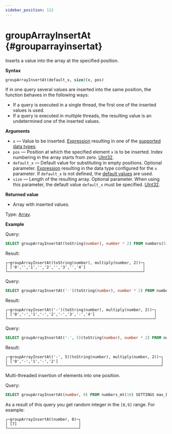 ```yaml
---
sidebar_position: 112
---
```


# groupArrayInsertAt {#grouparrayinsertat}

Inserts a value into the array at the specified position.

**Syntax**

``` sql
groupArrayInsertAt(default_x, size)(x, pos)
```

If in one query several values are inserted into the same position, the function behaves in the following ways:

-   If a query is executed in a single thread, the first one of the inserted values is used.
-   If a query is executed in multiple threads, the resulting value is an undetermined one of the inserted values.

**Arguments**

-   `x` — Value to be inserted. [Expression](../../../sql-reference/syntax.md#syntax-expressions) resulting in one of the [supported data types](../../../sql-reference/data-types/index.md).
-   `pos` — Position at which the specified element `x` is to be inserted. Index numbering in the array starts from zero. [UInt32](../../../sql-reference/data-types/int-uint.md#uint-ranges).
-   `default_x` — Default value for substituting in empty positions. Optional parameter. [Expression](../../../sql-reference/syntax.md#syntax-expressions) resulting in the data type configured for the `x` parameter. If `default_x` is not defined, the [default values](../../../sql-reference/statements/create/table.md#create-default-values) are used.
-   `size` — Length of the resulting array. Optional parameter. When using this parameter, the default value `default_x` must be specified. [UInt32](../../../sql-reference/data-types/int-uint.md#uint-ranges).

**Returned value**

-   Array with inserted values.

Type: [Array](../../../sql-reference/data-types/array.md#data-type-array).

**Example**

Query:

``` sql
SELECT groupArrayInsertAt(toString(number), number * 2) FROM numbers(5);
```

Result:

``` text
┌─groupArrayInsertAt(toString(number), multiply(number, 2))─┐
│ ['0','','1','','2','','3','','4']                         │
└───────────────────────────────────────────────────────────┘
```

Query:

``` sql
SELECT groupArrayInsertAt('-')(toString(number), number * 2) FROM numbers(5);
```

Result:

``` text
┌─groupArrayInsertAt('-')(toString(number), multiply(number, 2))─┐
│ ['0','-','1','-','2','-','3','-','4']                          │
└────────────────────────────────────────────────────────────────┘
```

Query:

``` sql
SELECT groupArrayInsertAt('-', 5)(toString(number), number * 2) FROM numbers(5);
```

Result:

``` text
┌─groupArrayInsertAt('-', 5)(toString(number), multiply(number, 2))─┐
│ ['0','-','1','-','2']                                             │
└───────────────────────────────────────────────────────────────────┘
```

Multi-threaded insertion of elements into one position.

Query:

``` sql
SELECT groupArrayInsertAt(number, 0) FROM numbers_mt(10) SETTINGS max_block_size = 1;
```

As a result of this query you get random integer in the `[0,9]` range. For example:

``` text
┌─groupArrayInsertAt(number, 0)─┐
│ [7]                           │
└───────────────────────────────┘
```
